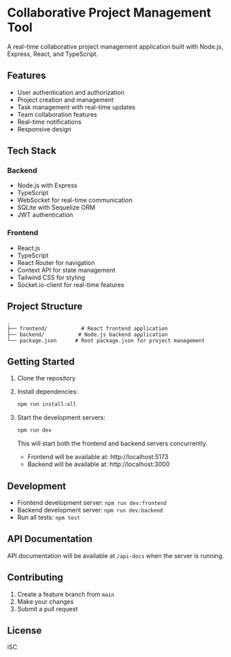 # Collaborative Project Management Tool

A real-time collaborative project management application built with Node.js, Express, React, and TypeScript.

## Features

- User authentication and authorization
- Project creation and management
- Task management with real-time updates
- Team collaboration features
- Real-time notifications
- Responsive design

## Tech Stack

### Backend
- Node.js with Express
- TypeScript
- WebSocket for real-time communication
- SQLite with Sequelize ORM
- JWT authentication

### Frontend
- React.js
- TypeScript
- React Router for navigation
- Context API for state management
- Tailwind CSS for styling
- Socket.io-client for real-time features

## Project Structure

```
.
├── frontend/           # React frontend application
├── backend/           # Node.js backend application
└── package.json      # Root package.json for project management
```

## Getting Started

1. Clone the repository
2. Install dependencies:
   ```bash
   npm run install:all
   ```

3. Start the development servers:
   ```bash
   npm run dev
   ```

   This will start both the frontend and backend servers concurrently.

   - Frontend will be available at: http://localhost:5173
   - Backend will be available at: http://localhost:3000

## Development

- Frontend development server: `npm run dev:frontend`
- Backend development server: `npm run dev:backend`
- Run all tests: `npm test`

## API Documentation

API documentation will be available at `/api-docs` when the server is running.

## Contributing

1. Create a feature branch from `main`
2. Make your changes
3. Submit a pull request

## License

ISC 
